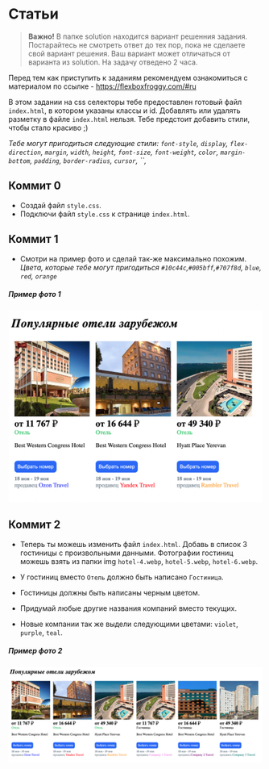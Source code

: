# Статьи
> **Важно!** В папке solution находится вариант решенния задания. Постарайтесь не смотреть ответ до тех пор, пока не сделаете свой вариант решения. Ваш вариант может отличаться от варианта из solution. На задачу отведено 2 часа.

Перед тем как приступить к заданиям рекомендуем ознакомиться с материалом по ссылке - https://flexboxfroggy.com/#ru

В этом задании на css селекторы тебе предоставлен готовый файл `index.html`, в котором указаны классы и id. Добавлять или удалять разметку в файле `index.html` нельзя. Тебе предстоит добавить стили, чтобы стало красиво ;)

*Тебе могут пригодиться следующие стили: `font-style`, `display`, `flex-direction`, `margin`, `width`, `height`, `font-size`, `font-weight`, `color`, `margin-bottom`, `padding`, `border-radius`, `cursor`, ``,*


## Коммит 0
- Создай файл `style.css`.
- Подключи файл `style.css` к странице `index.html`.


## Коммит 1
- Смотри на пример фото и сделай так-же максимально похожим.
*Цвета, которые тебе могут пригодиться `#10c44c`,`#005bff`,`#707f8d`, `blue`, `red`, `orange`*

##### Пример фото 1
[<img src="/readme-assets/img-1.png" width="800"/>](/readme-assets/img-1.png)


## Коммит 2
- Теперь ты можешь изменить файл `index.html`. Добавь в список 3 гостиницы с произвольными данными. Фотографии гостиниц можешь взять из папки img `hotel-4.webp`, `hotel-5.webp`, `hotel-6.webp`.

- У гостиниц вместо `Отель` должно быть написано `Гостиница`.
- Гостиницы должны быть написаны черным цветом.
- Придумай любые другие названия компаний вместо текущих.
- Новые компании так же выдели следующими цветами: `violet`, `purple`, `teal`.

##### Пример фото 2
[<img src="/readme-assets/img-2.png" width="800"/>](/readme-assets/img-2.png)
